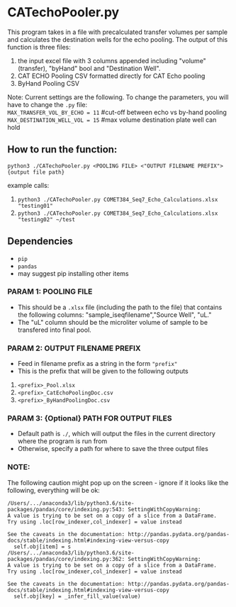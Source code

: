 # CATechoPooler.py

This program takes in a file with precalculated transfer volumes per sample and calculates the destination wells for the echo pooling. The output of this function is three files:
1. the input excel file with 3 columns appended including "volume" (transfer), "byHand" bool and "Destination Well".
2. CAT ECHO Pooling CSV formatted directly for CAT Echo pooling
3. ByHand Pooling CSV

Note: Current settings are the following. To change the parameters, you will have to change the `.py` file: \
`MAX_TRANSFER_VOL_BY_ECHO = 11` #cut-off between echo vs by-hand pooling \
`MAX_DESTINATION_WELL_VOL = 15` #max volume destination plate well can hold

## How to run the function:
`python3 ./CATechoPooler.py <POOLING FILE> <"OUTPUT FILENAME PREFIX"> {output file path}`

example calls:
1.  `python3 ./CATechoPooler.py COMET384_Seq7_Echo_Calculations.xlsx "testing01"`
2. `python3 ./CATechoPooler.py COMET384_Seq7_Echo_Calculations.xlsx "testing02" ~/test`

## Dependencies
- `pip`
- `pandas`
- may suggest pip installing other items


### PARAM 1: POOLING FILE
- This should be a `.xlsx` file (including the path to the file) that contains the following columns: "sample_iseqfilename","Source Well", "uL."
- The "uL" column should be the microliter volume of sample to be transfered into final pool.


### PARAM 2: OUTPUT FILENAME PREFIX
- Feed in filename prefix as a string in the form `"prefix"`
- This is the prefix that will be given to the following outputs
1. `<prefix>_Pool.xlsx`
2. `<prefix>_CatEchoPoolingDoc.csv`
3. `<prefix>_ByHandPoolingDoc.csv`


### PARAM 3: {Optional} PATH FOR OUTPUT FILES
- Default path is `./`, which will output the files in the current directory where the program is run from
- Otherwise, specify a path for where to save the three output files

### NOTE:
The following caution might pop up on the screen - ignore if it looks like the following, everything will be ok:
```
/Users/.../anaconda3/lib/python3.6/site-packages/pandas/core/indexing.py:543: SettingWithCopyWarning:
A value is trying to be set on a copy of a slice from a DataFrame.
Try using .loc[row_indexer,col_indexer] = value instead

See the caveats in the documentation: http://pandas.pydata.org/pandas-docs/stable/indexing.html#indexing-view-versus-copy
  self.obj[item] = s
/Users/.../anaconda3/lib/python3.6/site-packages/pandas/core/indexing.py:362: SettingWithCopyWarning:
A value is trying to be set on a copy of a slice from a DataFrame.
Try using .loc[row_indexer,col_indexer] = value instead

See the caveats in the documentation: http://pandas.pydata.org/pandas-docs/stable/indexing.html#indexing-view-versus-copy
  self.obj[key] = _infer_fill_value(value)
```
